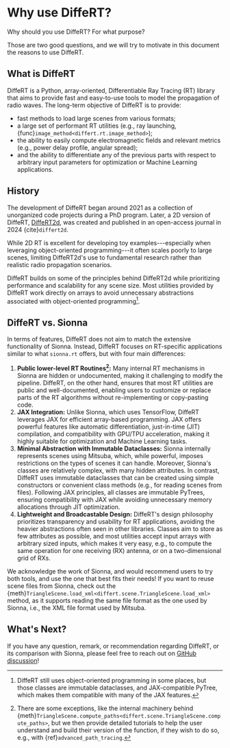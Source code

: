 # Why use DiffeRT?

Why should you use DiffeRT? For what purpose?

Those are two good questions, and we will try to motivate in this document the reasons to use DiffeRT.

## What is DiffeRT

DiffeRT is a Python, array-oriented, Differentiable Ray Tracing (RT) library that aims to provide fast and easy-to-use tools to model the propagation of radio waves. The long-term objective of DiffeRT is to provide:

- fast methods to load large scenes from various formats;
- a large set of performant RT utilities (e.g., ray launching, {func}`image_method<differt.rt.image_method>`);
- the ability to easily compute electromagnetic fields and relevant metrics (e.g., power delay profile, angular spread);
- and the ability to differentiate any of the previous parts with respect to arbitrary input parameters for optimization or Machine Learning applications.

## History

The development of DiffeRT began around 2021 as a collection of unorganized code projects during a PhD program. Later, a 2D version of DiffeRT, [DiffeRT2d](https://github.com/jeertmans/DiffeRT2d), was created and published in an open-access journal in 2024 {cite}`differt2d`.

While 2D RT is excellent for developing toy examples---especially when leveraging object-oriented programming---it often scales poorly to large scenes, limiting DiffeRT2d's use to fundamental research rather than realistic radio propagation scenarios.

DiffeRT builds on some of the principles behind DiffeRT2d while prioritizing performance and scalability for any scene size. Most utilities provided by DiffeRT work directly on arrays to avoid unnecessary abstractions associated with object-oriented programming[^1].

[^1]: DiffeRT still uses object-oriented programming in some places, but those classes are immutable dataclasses, and JAX-compatible PyTree, which makes them compatible with many of the JAX features.

## DiffeRT vs. Sionna

In terms of features, DiffeRT does not aim to match the extensive functionality of Sionna. Instead, DiffeRT focuses on RT-specific applications similar to what `sionna.rt` offers, but with four main differences:

1. **Public lower-level RT Routines[^2]:** Many internal RT mechanisms in Sionna are hidden or undocumented, making it challenging to modify the pipeline. DiffeRT, on the other hand, ensures that most RT utilities are public and well-documented, enabling users to customize or replace parts of the RT algorithms without re-implementing or copy-pasting code.
2. **JAX Integration:** Unlike Sionna, which uses TensorFlow, DiffeRT leverages JAX for efficient array-based programming. JAX offers powerful features like automatic differentiation, just-in-time (JIT) compilation, and compatibility with GPU/TPU acceleration, making it highly suitable for optimization and Machine Learning tasks.
3. **Minimal Abstraction with Immutable Dataclasses:** Sionna internally represents scenes using Mitsuba, which, while powerful, imposes restrictions on the types of scenes it can handle. Moreover, Sionna's classes are relatively complex, with many hidden attributes. In contrast, DiffeRT uses immutable dataclasses that can be created using simple constructors or convenient class methods (e.g., for reading scenes from files). Following JAX principles, all classes are immutable PyTrees, ensuring compatibility with JAX while avoiding unnecessary memory allocations through JIT optimization.
4. **Lightweight and Broadcastable Design:** DiffeRT's design philosophy prioritizes transparency and usability for RT applications, avoiding the heavier abstractions often seen in other libraries. Classes aim to store as few attributes as possible, and most utilities accept input arrays with arbitrary sized inputs, which makes it very easy, e.g., to compute the same operation for one receiving (RX) antenna, or on a two-dimensional grid of RXs.

[^2]: There are some exceptions, like the internal machinery behind
  {meth}`TriangleScene.compute_paths<differt.scene.TriangleScene.compute_paths>`,
  but we then provide detailed tutorials to help the user understand and build their version of the function,
  if they wish to do so, e.g., with {ref}`advanced_path_tracing`.

We acknowledge the work of Sionna, and would recommend users to try both tools, and use the one that best fits their needs! If you want to reuse scene files from Sionna, check out the {meth}`TriangleScene.load_xml<differt.scene.TriangleScene.load_xml>` method, as it supports reading the same file format as the one used by Sionna, i.e., the XML file format used by Mitsuba.

## What's Next?

If you have any question, remark, or recommendation regarding DiffeRT, or its comparison with Sionna, please feel free to reach out on [GitHub discussion](https://github.com/jeertmans/DiffeRT/discussions)!
